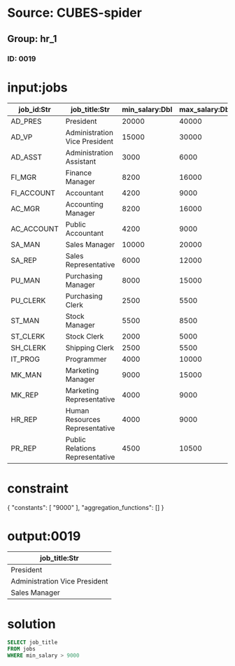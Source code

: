 # Source: CUBES-spider
## Group: hr_1
### ID: 0019

# input:jobs

| job_id:Str | job_title:Str | min_salary:Dbl | max_salary:Dbl |
|---|---|---|---|
| AD_PRES | President | 20000 | 40000 |
| AD_VP | Administration Vice President | 15000 | 30000 |
| AD_ASST | Administration Assistant | 3000 | 6000 |
| FI_MGR | Finance Manager | 8200 | 16000 |
| FI_ACCOUNT | Accountant | 4200 | 9000 |
| AC_MGR | Accounting Manager | 8200 | 16000 |
| AC_ACCOUNT | Public Accountant | 4200 | 9000 |
| SA_MAN | Sales Manager | 10000 | 20000 |
| SA_REP | Sales Representative | 6000 | 12000 |
| PU_MAN | Purchasing Manager | 8000 | 15000 |
| PU_CLERK | Purchasing Clerk | 2500 | 5500 |
| ST_MAN | Stock Manager | 5500 | 8500 |
| ST_CLERK | Stock Clerk | 2000 | 5000 |
| SH_CLERK | Shipping Clerk | 2500 | 5500 |
| IT_PROG | Programmer | 4000 | 10000 |
| MK_MAN | Marketing Manager | 9000 | 15000 |
| MK_REP | Marketing Representative | 4000 | 9000 |
| HR_REP | Human Resources Representative | 4000 | 9000 |
| PR_REP | Public Relations Representative | 4500 | 10500 |

# constraint

{
  "constants": [
    "9000"
  ],
  "aggregation_functions": []
}

# output:0019

| job_title:Str |
|---|
| President |
| Administration Vice President |
| Sales Manager |

# solution

```sql
SELECT job_title
FROM jobs
WHERE min_salary > 9000
```
